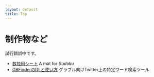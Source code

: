 ```yaml
---
layout: default
title: Top
---
```


# 制作物など

試行錯誤中です。

* [数独用シート](/dai.html) A mat for *Sudoku* 
* [GBFinderのDLと使い方](/gbfinder/howtouse.html) グラブル向けTwitter上の特定ワード検索ツール